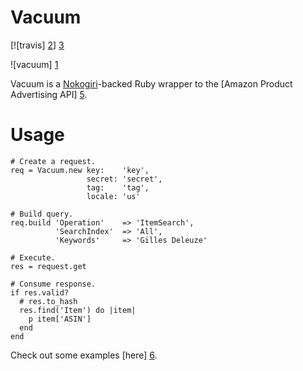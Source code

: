 # Vacuum

[![travis] [2]] [3]

![vacuum] [1]

Vacuum is a [Nokogiri][4]-backed Ruby wrapper to the [Amazon Product
Advertising API] [5].

# Usage

    # Create a request.
    req = Vacuum.new key:    'key',
                     secret: 'secret',
                     tag:    'tag',
                     locale: 'us'

    # Build query.
    req.build 'Operation'    => 'ItemSearch',
              'SearchIndex'  => 'All',
              'Keywords'     => 'Gilles Deleuze'

    # Execute.
    res = request.get

    # Consume response.
    if res.valid?
      # res.to_hash
      res.find('Item') do |item|
        p item['ASIN']
      end
    end

Check out some examples [here] [6].

[1]: https://github.com/hakanensari/vacuum/blob/master/vacuum.png?raw=true
[2]: https://secure.travis-ci.org/hakanensari/vacuum.png
[3]: http://travis-ci.org/hakanensari/vacuum
[4]: http://nokogiri.org/
[5]: https://affiliate-program.amazon.co.uk/gp/advertising/api/detail/main.html
[6]: https://github.com/hakanensari/vacuum/blob/master/examples/

